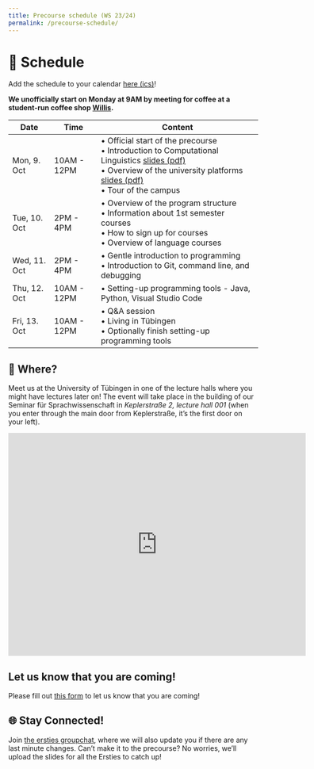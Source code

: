 ```yaml
---
title: Precourse schedule (WS 23/24)
permalink: /precourse-schedule/
---
```


# 📅 Schedule

Add the schedule to your calendar [here (ics)](webcal://fs-linguistics.github.io/files/Precourse.ics)!

**We unofficially start on Monday at 9AM by meeting for coffee at a student-run coffee shop [Willis](https://maps.app.goo.gl/6v9U4tKU8v6W5ymB6).**

| Date         | Time        | Content                                                                                                                                       |
| ------------ | ----------- | -------- |
| Mon, 9. Oct  | 10AM - 12PM | • Official start of the precourse <br> • Introduction to Computational Linguistics [slides (pdf)](https://fs-linguistics.github.io/files/precourse/PreCourse_What_is_Computational_Linguistics.pdf) <br> • Overview of the university platforms [slides (pdf)](https://fs-linguistics.github.io/files/precourse/PreCourse_Alma_Registration_LanguageCourses.pdf) <br> • Tour of the campus |
| Tue, 10. Oct | 2PM - 4PM   | • Overview of the program structure <br> • Information about 1st semester courses <br> • How to sign up for courses<br> • Overview of language courses |
| Wed, 11. Oct | 2PM - 4PM   | • Gentle introduction to programming <br> • Introduction to Git, command line, and debugging |
| Thu, 12. Oct | 10AM - 12PM | • Setting-up programming tools - Java, Python, Visual Studio Code |
| Fri, 13. Oct | 10AM - 12PM | • Q&A session <br> • Living in Tübingen <br> • Optionally finish setting-up programming tools |

## 📍 Where?

Meet us at the University of Tübingen in one of the lecture halls where you might have lectures later on! The event will take place in the building of our Seminar für Sprachwissenschaft in *Keplerstraße 2, lecture hall 001* (when you enter through the main door from Keplerstraße, it’s the first door on your left).

<iframe src="https://www.google.com/maps/embed?pb=!1m18!1m12!1m3!1d499.48120666150896!2d9.063708503059157!3d48.52603340175761!2m3!1f0!2f0!3f0!3m2!1i1024!2i768!4f13.1!3m3!1m2!1s0x4799e52d96edfc47%3A0xfeffe8b9b54ae8a3!2sDepartment%20of%20Linguistics%2C%20University%20of%20T%C3%BCbingen!5e0!3m2!1sen!2sde!4v1695983667265!5m2!1sen!2sde" width="600" height="450" style="border:0;" allowfullscreen="" loading="lazy" referrerpolicy="no-referrer-when-downgrade"></iframe>

## Let us know that you are coming!

Please fill out [this form](https://docs.google.com/forms/d/e/1FAIpQLSenVUaydGj_pgfPQ1-4RxMf7sJ5BuPwLCXIlf8b6VW_PCGBGQ/viewform) to let us know that you are coming!

## 🌐 Stay Connected!

Join [the ersties groupchat](https://chat.whatsapp.com/Djz1guUfBbx06rsRKQigfe), where we will also update you if there are any last minute changes. Can’t make it to the precourse? No worries, we’ll upload the slides for all the Ersties to catch up!
